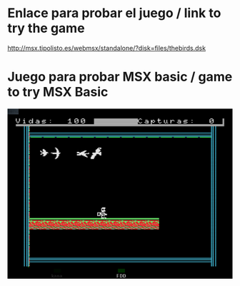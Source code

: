 # Enlace para probar el juego / link to try the game

http://msx.tipolisto.es/webmsx/standalone/?disk=files/thebirds.dsk

# Juego para probar MSX basic / game to try MSX Basic

<img src=assets/github.PNG>


